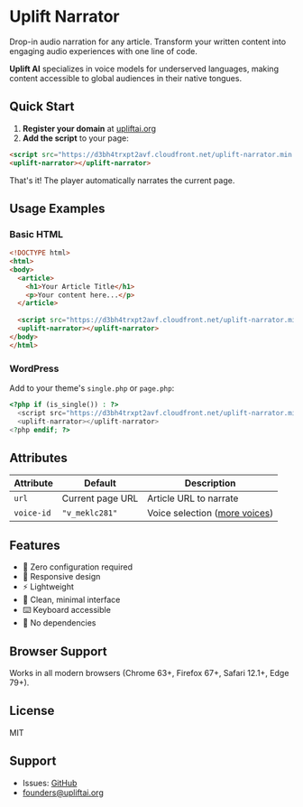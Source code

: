 # Uplift Narrator

Drop-in audio narration for any article. Transform your written content into engaging audio experiences with one line of code.

**Uplift AI** specializes in voice models for underserved languages, making content accessible to global audiences in their native tongues.

## Quick Start

1. **Register your domain** at [upliftai.org](https://upliftai.org)
2. **Add the script** to your page:

```html
<script src="https://d3bh4trxpt2avf.cloudfront.net/uplift-narrator.min.js"></script>
<uplift-narrator></uplift-narrator>
```

That's it! The player automatically narrates the current page.

## Usage Examples

### Basic HTML
```html
<!DOCTYPE html>
<html>
<body>
  <article>
    <h1>Your Article Title</h1>
    <p>Your content here...</p>
  </article>
  
  <script src="https://d3bh4trxpt2avf.cloudfront.net/uplift-narrator.min.js"></script>
  <uplift-narrator></uplift-narrator>
</body>
</html>
```

### WordPress
Add to your theme's `single.php` or `page.php`:

```php
<?php if (is_single()) : ?>
  <script src="https://d3bh4trxpt2avf.cloudfront.net/uplift-narrator.min.js"></script>
  <uplift-narrator></uplift-narrator>
<?php endif; ?>
```

## Attributes

| Attribute | Default | Description |
|-----------|---------|-------------|
| `url` | Current page URL | Article URL to narrate |
| `voice-id` | `"v_meklc281"` | Voice selection ([more voices](https://docs.upliftai.org/orator_voices)) |

## Features

- 🎯 Zero configuration required
- 📱 Responsive design
- ⚡ Lightweight
- 🎨 Clean, minimal interface
- ⌨️ Keyboard accessible
- 🚀 No dependencies

## Browser Support

Works in all modern browsers (Chrome 63+, Firefox 67+, Safari 12.1+, Edge 79+).

## License

MIT

## Support

- Issues: [GitHub](https://github.com/uplift-ai/uplift-narrator/issues)
- founders@upliftai.org